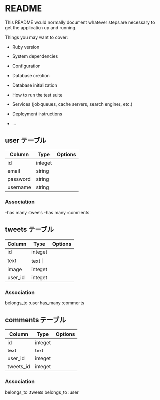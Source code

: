 # README

This README would normally document whatever steps are necessary to get the
application up and running.

Things you may want to cover:

* Ruby version

* System dependencies

* Configuration

* Database creation

* Database initialization

* How to run the test suite

* Services (job queues, cache servers, search engines, etc.)

* Deployment instructions

* ...

## user テーブル

|Column|Type|Options|
|------|----|-------|
|id|integet|
|email|string|
|password|string|
|username|string|

### Association

-has many :tweets
-has many :comments

## tweets テーブル

|Column|Type|Options|
|------|----|-------|
|id|integet|
|text|text｜
|image|integet|
|user_id|integet|

### Association

belongs_to :user
has_many :comments

## comments テーブル

|Column|Type|Options|
|------|----|-------|
|id|integet|
|text|text|
|user_id|integet|
|tweets_id|integet|

### Association

belongs_to :tweets
belongs_to :user







